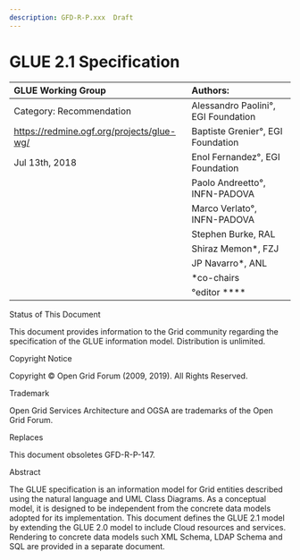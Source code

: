 ```yaml
---
description: GFD-R-P.xxx  Draft
---
```


# GLUE 2.1 Specification

| GLUE Working Group |  **Authors:** |
| :--- | :--- |
| Category: Recommendation | Alessandro Paolini°, EGI Foundation |
| https://redmine.ogf.org/projects/glue-wg/ | Baptiste Grenier°, EGI Foundation |
| Jul 13th, 2018 | Enol Fernandez°, EGI Foundation |
|  | Paolo Andreetto°, INFN-PADOVA |
|  | Marco Verlato°, INFN-PADOVA |
|  | Stephen Burke, RAL |
|  | Shiraz Memon\*, FZJ |
|  | JP Navarro\*, ANL |
|  | \*co-chairs |
|  |  °editor **** |

Status of This Document

This document provides information to the Grid community regarding the specification of the GLUE information model. Distribution is unlimited.

Copyright Notice

Copyright © Open Grid Forum \(2009, 2019\). All Rights Reserved.

Trademark

Open Grid Services Architecture and OGSA are trademarks of the Open Grid Forum.

Replaces

This document obsoletes GFD-R-P-147.

Abstract

The GLUE specification is an information model for Grid entities described using the natural language and UML Class Diagrams. As a conceptual model, it is designed to be independent from the concrete data models adopted for its implementation. This document defines the GLUE 2.1 model by extending the GLUE 2.0 model to include Cloud resources and services. Rendering to concrete data models such XML Schema, LDAP Schema and SQL are provided in a separate document.
